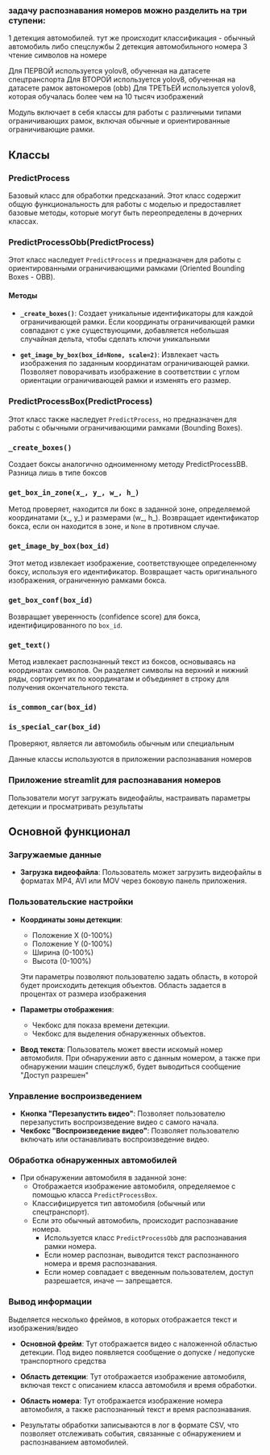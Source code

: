 
### задачу распознавания номеров можно разделить на три ступени:

1 детекция автомобилей. тут же происходит классификация - обычный автомобиль либо спецслужбы
2 детекция автомобильного номера
3 чтение символов на номере

Для ПЕРВОЙ используется yolov8, обученная на датасете спецтранспорта
Для ВТОРОЙ  используется yolov8, обученная на датасете рамок автономеров (obb)
Для ТРЕТЬЕЙ  используется yolov8, которая обучалась более чем на 10 тысяч изображений

Модуль включает в себя классы для работы с различными типами ограничивающих рамок, включая обычные и ориентированные ограничивающие рамки.

## Классы

### PredictProcess

Базовый класс для обработки предсказаний. Этот класс содержит общую функциональность для работы с моделью  и предоставляет базовые методы, которые могут быть переопределены в дочерних классах.

### PredictProcessObb(PredictProcess)

Этот класс наследует `PredictProcess` и предназначен для работы с ориентированными ограничивающими рамками (Oriented Bounding Boxes - OBB).

#### Методы

- **`_create_boxes()`**: 
  Создает уникальные идентификаторы для каждой ограничивающей рамки. Если координаты ограничивающей рамки совпадают с уже существующими, добавляется небольшая случайная дельта, чтобы сделать ключи уникальными

- **`get_image_by_box(box_id=None, scale=2)`**: 
  Извлекает часть изображения по заданным координатам ограничивающей рамки. Позволяет поворачивать изображение в соответствии с углом ориентации ограничивающей рамки и изменять его размер.

### PredictProcessBox(PredictProcess)

Этот класс также наследует `PredictProcess`, но предназначен для работы с обычными ограничивающими рамками (Bounding Boxes). 

### `_create_boxes()`

Создает боксы аналогично одноименному методу PredictProcessBB. Разница лишь в типе боксов

### `get_box_in_zone(x_, y_, w_, h_)`

Метод проверяет, находится ли бокс в заданной зоне, определяемой координатами (x_, y_) и размерами (w_, h_). Возвращает идентификатор бокса, если он находится в зоне, и `None` в противном случае.

### `get_image_by_box(box_id)`

Этот метод извлекает изображение, соответствующее определенному боксу, используя его идентификатор. Возвращает часть оригинального изображения, ограниченную рамками бокса.

### `get_box_conf(box_id)`

Возвращает уверенность (confidence score) для бокса, идентифицированного по `box_id`. 

### `get_text()`

Метод извлекает распознанный текст из боксов, основываясь на координатах символов. Он разделяет символы на верхний и нижний ряды, сортирует их по координатам и объединяет в строку для получения окончательного текста.

### `is_common_car(box_id)`
### `is_special_car(box_id)`

Проверяют, является ли автомобиль обычным или специальным

Данные классы используются в приложении распознавания номеров


### Приложение streamlit для распознавания номеров
Пользователи могут загружать видеофайлы, настраивать параметры детекции и просматривать результаты

## Основной функционал

### Загружаемые данные
- **Загрузка видеофайла**: Пользователь может загрузить видеофайлы в форматах MP4, AVI или MOV через боковую панель приложения.

### Пользовательские настройки
- **Координаты зоны детекции**:
  - Положение X (0-100%)
  - Положение Y (0-100%)
  - Ширина (0-100%)
  - Высота (0-100%)
  
  Эти параметры позволяют пользователю задать область, в которой будет происходить детекция объектов. Область задается в процентах от размера изображения

- **Параметры отображения**:
  - Чекбокс для показа времени детекции.
  - Чекбокс для выделения обнаруженных объектов.

- **Ввод текста**: Пользователь может ввести искомый номер автомобиля. При обнаружении авто с данным номером, а также при обнаружении машин спецслужб, будет выводиться сообщение "Доступ разрешен"

### Управление воспроизведением
- **Кнопка "Перезапустить видео"**: Позволяет пользователю перезапустить воспроизведение видео с самого начала.
- **Чекбокс "Воспроизведение видео"**: Позволяет пользователю включать или останавливать воспроизведение видео.

### Обработка обнаруженных автомобилей
- При обнаружении автомобиля в заданной зоне:
  - Отображается изображение автомобиля, определяемое с помощью класса `PredictProcessBox`.
  - Классифицируется тип автомобиля (обычный или спецтранспорт).
  - Если это обычный автомобиль, происходит распознавание номера.
    - Используется класс `PredictProcessObb` для распознавания рамки номера.
    - Если номер распознан, выводится текст распознанного номера и время распознавания.
    - Если номер совпадает с введенным пользователем, доступ разрешается, иначе — запрещается.
  
### Вывод информации
Выделяется несколько фреймов, в которых отображается текст и изображения/видео
- **Основной фрейм**: Тут отображается видео с наложенной областью детекции. Под видео появляется сообщение о допуске / недопуске транспортного средства
- **Область детекции**: Тут отображается изображение автомобиля, включая текст с описанием класса автомобиля и время обработки.
- **Область номера**: Тут отображается изображение номера автомобиля, а также распознанный текст и время распознавания.


- Результаты обработки записываются в лог в формате CSV, что позволяет отслеживать события, связанные с обнаружением и распознаванием автомобилей.

